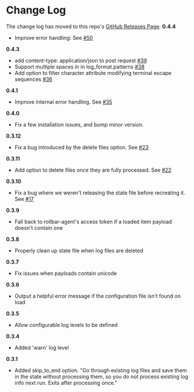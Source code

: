 # Change Log

The change log has moved to this repo's [GitHub Releases Page](https://github.com/rollbar/rollbar-agent/releases).
**0.4.4**
- Improve error handling: See [#50](https://github.com/rollbar/rollbar-agent/pull/50)

**0.4.3**
- add content-type: application/json to post request [#39](https://github.com/rollbar/rollbar-agent/pull/39)
- Support multiple spaces in in log_format.patterns [#38](https://github.com/rollbar/rollbar-agent/pull/38)
- Add option to filter character attribute modifying terminal escape sequences [#36](https://github.com/rollbar/rollbar-agent/pull/36)

**0.4.1**
- Improve internal error handling. See [#35](https://github.com/rollbar/rollbar-agent/pull/35)

**0.4.0**
- Fix a few installation issues, and bump minor version.

**0.3.12**
- Fix a bug introduced by the delete files option. See [#23](https://github.com/rollbar/rollbar-agent/pull/23)

**0.3.11**
- Add option to delete files once they are fully processed. See [#22](https://github.com/rollbar/rollbar-agent/pull/22)

**0.3.10**
- Fix a bug where we weren't releasing the state file before recreating it. See [#17](https://github.com/rollbar/rollbar-agent/issues/17)

**0.3.9**
- Fall back to rollbar-agent's access token if a loaded item payload doesn't contain one

**0.3.8**
- Properly clean up state file when log files are deleted

**0.3.7**
- Fix issues when payloads contain unicode

**0.3.6**
- Output a helpful error message if the configuration file isn't found on load

**0.3.5**
- Allow configurable log levels to be defined

**0.3.4**
- Added 'warn' log level

**0.3.1**
- Added skip_to_end option. "Go through existing log files and save them in the state without processing them, so you do not process existing log info next run. Exits after processing once."

